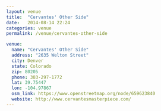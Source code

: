 ```yaml
---
layout: venue
title:  "Cervantes' Other Side"
date:   2014-08-14 22:24
categories: venue
permalink: /venue/cervantes-other-side

venue:
  name: "Cervantes' Other Side"
  address: "2635 Welton Street"
  city: Denver
  state: Colorado
  zip: 80205
  phone: 303-297-1772
  lat: 39.75447
  lon: -104.97867
  osm_link: https://www.openstreetmap.org/node/659623840
  website: http://www.cervantesmasterpiece.com/
---
```

